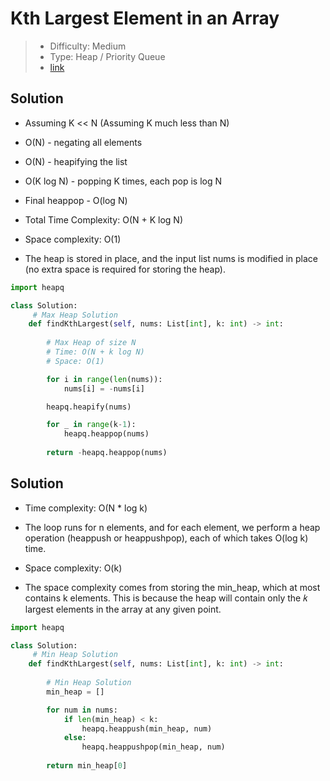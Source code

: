 # Kth Largest Element in an Array

> - Difficulty: Medium
> - Type: Heap / Priority Queue
> - [link](https://leetcode.com/problems/kth-largest-element-in-an-array/)

## Solution
- Assuming K << N (Assuming K much less than N)
- O(N) - negating all elements
- O(N) - heapifying the list 
- O(K log N) - popping K times, each pop is log N
- Final heappop - O(log N)
- Total Time Complexity: O(N + K log N)

- Space complexity: O(1)
- The heap is stored in place, and the input list nums is modified in place (no extra space is required for storing the heap).

```python
import heapq

class Solution:
     # Max Heap Solution
    def findKthLargest(self, nums: List[int], k: int) -> int:
        
        # Max Heap of size N
        # Time: O(N + k log N)
        # Space: O(1)

        for i in range(len(nums)):
            nums[i] = -nums[i]

        heapq.heapify(nums)

        for _ in range(k-1):
            heapq.heappop(nums)
        
        return -heapq.heappop(nums)
```


## Solution
- Time complexity: O(N * log k)
- The loop runs for n elements, and for each element, we perform a heap operation (heappush or heappushpop), each of which takes O(log k) time.

- Space complexity: O(k)
- The space complexity comes from storing the min_heap, which at most contains k elements. This is because the heap will contain only the 𝑘 largest elements in the array at any given point.

```python
import heapq

class Solution:
     # Min Heap Solution
    def findKthLargest(self, nums: List[int], k: int) -> int:
        
        # Min Heap Solution
        min_heap = []

        for num in nums:
            if len(min_heap) < k:
                heapq.heappush(min_heap, num)
            else:
                heapq.heappushpop(min_heap, num)
        
        return min_heap[0]
```